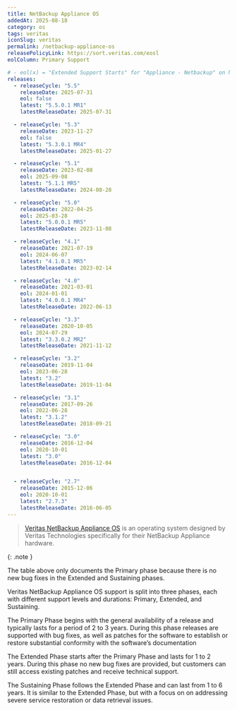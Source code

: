 ```yaml
---
title: NetBackup Appliance OS
addedAt: 2025-08-18
category: os
tags: veritas
iconSlug: veritas
permalink: /netbackup-appliance-os
releasePolicyLink: https://sort.veritas.com/eosl
eolColumn: Primary Support

# - eol(x) = "Extended Support Starts" for "Appliance - Netbackup" on https://sort.veritas.com/eosl
releases:
  - releaseCycle: "5.5"
    releaseDate: 2025-07-31
    eol: false
    latest: "5.5.0.1 MR1"
    latestReleaseDate: 2025-07-31

  - releaseCycle: "5.3"
    releaseDate: 2023-11-27
    eol: false
    latest: "5.3.0.1 MR4"
    latestReleaseDate: 2025-01-27

  - releaseCycle: "5.1"
    releaseDate: 2023-02-08
    eol: 2025-09-08
    latest: "5.1.1 MR5"
    latestReleaseDate: 2024-08-28

  - releaseCycle: "5.0"
    releaseDate: 2022-04-25
    eol: 2025-03-28
    latest: "5.0.0.1 MR5"
    latestReleaseDate: 2023-11-08

  - releaseCycle: "4.1"
    releaseDate: 2021-07-19
    eol: 2024-06-07
    latest: "4.1.0.1 MR5"
    latestReleaseDate: 2023-02-14

  - releaseCycle: "4.0"
    releaseDate: 2021-03-01
    eol: 2024-01-01
    latest: "4.0.0.1 MR4"
    latestReleaseDate: 2022-06-13

  - releaseCycle: "3.3"
    releaseDate: 2020-10-05
    eol: 2024-07-29
    latest: "3.3.0.2 MR2"
    latestReleaseDate: 2021-11-12

  - releaseCycle: "3.2"
    releaseDate: 2019-11-04
    eol: 2023-06-28
    latest: "3.2"
    latestReleaseDate: 2019-11-04

  - releaseCycle: "3.1"
    releaseDate: 2017-09-26
    eol: 2022-06-28
    latest: "3.1.2"
    latestReleaseDate: 2018-09-21

  - releaseCycle: "3.0"
    releaseDate: 2016-12-04
    eol: 2020-10-01
    latest: "3.0"
    latestReleaseDate: 2016-12-04


  - releaseCycle: "2.7"
    releaseDate: 2015-12-06
    eol: 2020-10-01
    latest: "2.7.3"
    latestReleaseDate: 2016-06-05
---
```


> [Veritas NetBackup Appliance OS](https://www.veritas.com/protection/netbackup) is an operating system designed by Veritas Technologies
> specifically for their NetBackup Appliance hardware.

{: .note }

The table above only documents the Primary phase because there is no new bug fixes in the Extended and Sustaining phases.

Veritas NetBackup Appliance OS support is split into three phases, each with different support levels and durations:
Primary, Extended, and Sustaining.

The Primary Phase begins with the general availability of a release and typically lasts for a period of 2 to 3 years.
During this phase releases are supported with bug fixes,
as well as patches for the software to establish or restore substantial conformity with the software’s documentation

The Extended Phase starts after the Primary Phase and lasts for 1 to 2 years.
During this phase no new bug fixes are provided, but customers can still access existing patches and receive technical support.

The Sustaining Phase follows the Extended Phase and can last from 1 to 6 years.
It is similar to the Extended Phase, but with a focus on on addressing severe service restoration or data retrieval issues.
